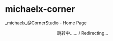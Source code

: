 <script language="javascript" type="text/javascript" src="/LanguageBar.js"></script>

# michaelx-corner
\_michaelx\_@CornerStudio - Home Page

<div style="text-align:center; width:100%; text-size:2em">跳转中…… / Redirecting...</div>
<script language="javascript" type="text/javascript">
  var lang = navigator.language||navigator.userLanguage;
  lang = lang.substr(0, 2);
  if(lang == 'zh'){window.location.replace('./zh-CN/');}else{window.location.replace('./en/')}  
</script> 
